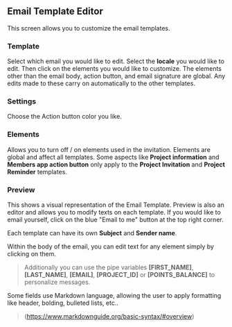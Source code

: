 ## Email Template Editor

This screen allows you to customize the email templates. 

### Template

Select which email you would like to edit. Select the **locale** you would like to edit. Then click on the elements you would like to customize. The elements other than the email body, action button, and email signature are global. Any edits made to these carry on automatically to the other templates.

### Settings

Choose the Action button color you like.

### Elements

Allows you to turn off / on elements used in the invitation. Elements are global and affect all templates. Some aspects like **Project information** and **Members app action button** only apply to the **Project Invitation** and **Project Reminder** templates.

### Preview

This shows a visual representation of the Email Template. Preview is also an editor and allows you to modify texts on each template. If you would like to email yourself, click on the blue "Email to me" button at the top right corner.

Each template can have its own **Subject** and **Sender name**.

Within the body of the email, you can edit text for any element simply by clicking on them.

> Additionally you can use the pipe variables **[FIRST_NAME]**, **[LAST_NAME]**, **[EMAIL]**, **[PROJECT_ID]** or **[POINTS_BALANCE]** to personalize messages.

Some fields use Markdown language, allowing the user to apply formatting like header, bolding, bulleted lists, etc..

> (https://www.markdownguide.org/basic-syntax/#overview)
